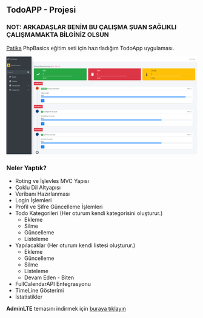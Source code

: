 ## TodoAPP - Projesi 
### NOT: ARKADAŞLAR BENİM BU ÇALIŞMA ŞUAN SAĞLIKLI ÇALIŞMAMAKTA BİLGİNİZ OLSUN
[Patika](https://patika.dev) PhpBasics eğitim seti için hazırladığım TodoApp uygulaması.

![img.png](img.png)
 
### Neler Yaptık?
- Roting ve İşlevles MVC Yapısı
- Çoklu Dil Altyapısı
- Veribanı Hazırlanması
- Login İşlemleri
- Profil ve Şifre Güncelleme İşlemleri
- Todo Kategorileri (Her oturum kendi kategorisini oluşturur.)
  - Ekleme
  - Silme
  - Güncelleme
  - Listeleme
- Yapılacaklar (Her oturum kendi listesi oluşturur.)
  - Ekleme
  - Güncelleme
  - Silme
  - Listeleme
  - Devam Eden - Biten
- FullCalendarAPI Entegrasyonu
- TimeLine Gösterimi
- İstatistikler

**AdminLTE** temasını indirmek için [buraya tıklayın](https://github.com/ColorlibHQ/AdminLTE/archive/refs/tags/v3.1.0.zip)